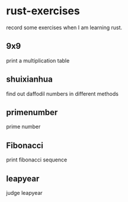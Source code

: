 # rust-exercises
record some exercises when I am learning rust.

## 9x9
print a multiplication table
## shuixianhua
find out daffodil numbers in different methods
## primenumber
prime number
## Fibonacci
print fibonacci sequence 
## leapyear
judge leapyear
